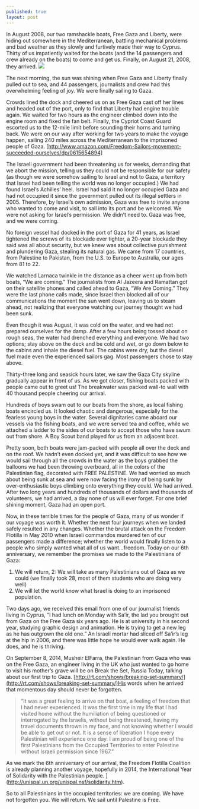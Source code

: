```yaml
---
published: true
layout: post
---
```


In August 2008, our two ramshackle boats, Free Gaza and Liberty, were hiding out somewhere in the Mediterranean, battling mechanical problems and bad weather as they slowly and furtively made their way to Cyprus.  Thirty of us impatiently waited for the boats (and the 14 passengers and crew already on the boats) to come and get us. Finally, on August 21, 2008, they arrived. ![](/images/Overjoyedtobethere.jpg)

The next morning, the sun was shining when Free Gaza and Liberty finally pulled out to sea, and 44 passengers, journalists and crew had this overwhelming feeling of joy. We were finally sailing to Gaza. 


Crowds lined the dock and cheered us on as Free Gaza cast off her lines and headed out of the port, only to find that Liberty had engine trouble again. We waited for two hours as the engineer climbed down into the engine room and fixed the fan belt. Finally, the Cypriot Coast Guard escorted us to the 12-mile limit before sounding their horns and turning back. We were on our way after working for two years to make the voyage happen, sailing 240 miles across the Mediterranean to the imprisoned people of Gaza. 
[http://www.amazon.com/Freedom-Sailors-movement-succeeded-ourselves/dp/0615654894]


The Israeli government had been threatening us for weeks, demanding that we abort the mission, telling us they could not be responsible for our safety (as though we were somehow sailing to Israel and not to Gaza, a territory that Israel had been telling the world was no longer occupied.) We had found Israel’s Achilles’ heel. Israel had said it no longer occupied Gaza and had not occupied it since the government pulled out its illegal settlers in 2005. Therefore, by Israel’s own admission, Gaza was free to invite anyone who wanted to come and visit, to sail into its port and be welcomed. We were not asking for Israel’s permission. We didn’t need to. Gaza was free, and we were coming. 
 
 
No foreign vessel had docked in the port of Gaza for 41 years, as Israel tightened the screws of its blockade ever tighter, a 20-year blockade they said was all about security, but we knew was about collective punishment and plundering Gaza, stealing its natural gas. We came from 17 countries, from Palestine to Pakistan, from the U.S. to Europe to Australia, our ages from 81 to 22.  


We watched Larnaca twinkle in the distance as a cheer went up from both boats, “We are coming.” The journalists from Al Jazeera and Ramattan got on their satellite phones and called ahead to Gaza, “We Are Coming.” They were the last phone calls made, since Israel then blocked all of our communications the moment the sun went down, leaving us to steam ahead, not realizing that everyone watching our journey thought we had been sunk.  


Even though it was August, it was cold on the water, and we had not prepared ourselves for the damp. After a few hours being tossed about on rough seas, the water had drenched everything and everyone. We had two options; stay above on the deck and be cold and wet, or go down below to the cabins and inhale the diesel fuel. The cabins were dry, but the diesel fuel made even the experienced sailors gag. Most passengers chose to stay above.  


Thirty-three long and seasick hours later, we saw the Gaza City skyline gradually appear in front of us. As we got closer, fishing boats packed with people came out to greet us! The breakwater was packed wall-to wall with 40 thousand people cheering our arrival. 


Hundreds of boys swam out to our boats from the shore, as local fishing boats encircled us. It looked chaotic and dangerous, especially for the fearless young boys in the water. Several dignitaries came aboard our vessels via the fishing boats, and we were served tea and coffee, while we attached a ladder to the sides of our boats to accept those who have swum out from shore. A Boy Scout band played for us from an adjacent boat. 


Pretty soon, both boats were jam-packed with people all over the deck and on the roof. We hadn’t even docked yet, and it was difficult to see how we would sail through all the crowds in the water as the boys grabbed the balloons we had been throwing overboard, all in the colors of the Palestinian flag, decorated with FREE PALESTINE.  We had worried so much about being sunk at sea and were now facing the irony of being sunk by over-enthusiastic boys climbing onto everything they could.
We had arrived. After two long years and hundreds of thousands of dollars and thousands of volunteers, we had arrived, a day none of us will ever forget. 
For one brief shining moment, Gaza had an open port. 


Now, in these terrible times for the people of Gaza, many of us wonder if our voyage was worth it. Whether the next four journeys when we landed safely resulted in any changes. Whether the brutal attack on the Freedom Flotilla in May 2010 when Israeli commandos murdered ten of our passengers made a difference; whether the world would finally listen to a people who simply wanted what all of us want…freedom.
Today on our 6th anniversary, we remember the promises we made to the Palestinians of Gaza: 
1. We will return, 
2: We will take as many Palestinians out of Gaza as we could (we finally took 28, most of them students who are doing very well) 
3. We will let the world know what Israel is doing to an imprisoned population.  


 
Two days ago, we received this email from one of our journalist friends living in Cyprus,  “I had lunch on Monday with Sa’ir, the lad you brought out from Gaza on the Free Gaza six years ago. He is at university in his second year, studying graphic design and animation. He is trying to get a new leg as he has outgrown the old one.” 
An Israeli mortar had sliced off Sa’ir’s leg at the hip in 2006, and there was little hope he would ever walk again. He does, and he is thriving.


On September 8, 2014, Musheir ElFarra, the Palestinian from Gaza who was on the Free Gaza, an engineer living in the UK who just wanted to go home to visit his mother’s grave will be on Break the Set, Russia Today, talking about our first trip to Gaza. [http://rt.com/shows/breaking-set-summary/](http://rt.com/shows/breaking-set-summary/)His words when he arrived that momentous day should never be forgotten.


>“It was a great feeling to arrive on that boat, a feeling of freedom that I had never experienced. It was the first time in my life that I had visited home without the humiliation of being questioned or interrogated by the Israelis, without being threatened, having my travel documents thrown in my face, and not knowing whether I would be able to get out or not. It is a sense of liberation I hope every Palestinian will experience one day. I am proud of being one of the first Palestinians from the Occupied Territories to enter Palestine without Israeli permission since 1967.” 


As we mark the 6th anniversary of our arrival, the Freedom Flotilla Coalition is already planning another voyage, hopefully in 2014, the International Year of Solidarity with the Palestinian people. ](http://unispal.un.org/unispal.nsf/solidarity.htm). 



So to all Palestinians in the occupied territories: we are coming. We have not forgotten you. We will return. We sail until Palestine is Free. 

